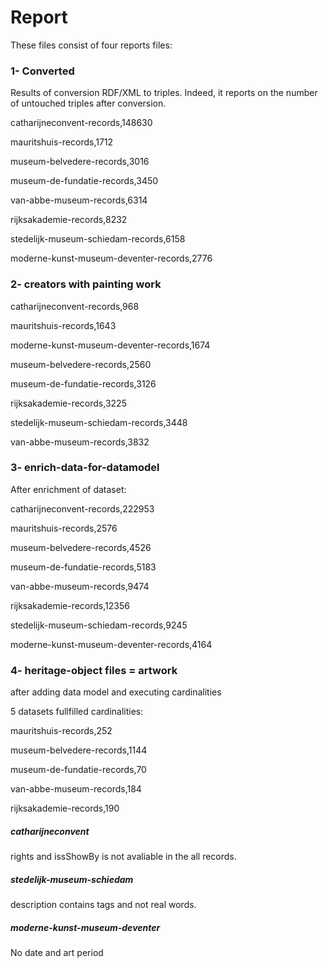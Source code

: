 # Report

These files consist of four reports files:

### 1- Converted

Results of conversion RDF/XML to triples. Indeed, it reports on the number of untouched triples after conversion.

catharijneconvent-records,148630

mauritshuis-records,1712

museum-belvedere-records,3016

museum-de-fundatie-records,3450

van-abbe-museum-records,6314

rijksakademie-records,8232

stedelijk-museum-schiedam-records,6158

moderne-kunst-museum-deventer-records,2776

### 2- creators with painting work


catharijneconvent-records,968

mauritshuis-records,1643

moderne-kunst-museum-deventer-records,1674

museum-belvedere-records,2560

museum-de-fundatie-records,3126

rijksakademie-records,3225

stedelijk-museum-schiedam-records,3448

van-abbe-museum-records,3832

### 3- enrich-data-for-datamodel

After enrichment of dataset:


catharijneconvent-records,222953

mauritshuis-records,2576

museum-belvedere-records,4526

museum-de-fundatie-records,5183

van-abbe-museum-records,9474

rijksakademie-records,12356

stedelijk-museum-schiedam-records,9245

moderne-kunst-museum-deventer-records,4164

### 4- heritage-object files = artwork

after adding data model and executing cardinalities

5 datasets fullfilled cardinalities:

mauritshuis-records,252

museum-belvedere-records,1144

museum-de-fundatie-records,70

van-abbe-museum-records,184

rijksakademie-records,190

##### catharijneconvent

rights and issShowBy is not avaliable in the all records.

##### stedelijk-museum-schiedam

description contains tags and not real words.

##### moderne-kunst-museum-deventer

No date and art period 






